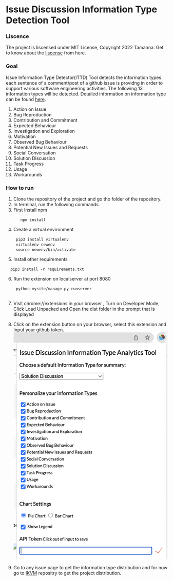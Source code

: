 # Issue Discussion Information Type Detection Tool

### Liscence
The project is liscensed under MIT License, Copyright 2022 Tamanna. Get to know about the [liscense](https://github.com/tamanna037/InformationTypesDetectionNLP/blob/main/LICENSE) from here.

### Goal
Issue Information Type Detector(ITTD) Tool detects the information types each sentence of a comment/post of a github issue is providng in order to support various software engineering activities.  The following 13 information types will be detected. Detailed information on information type can be found [here](https://uofc-my.sharepoint.com/:b:/g/personal/gias_uddin_ucalgary_ca/ESoFon0fZptLsMOZTT5bKTYBzqqC7G3W6-jt04HgYzzvtQ). 
1. Action on Issue
2. Bug Reproduction
3. Contribution and Commitment 
4. Expected Behaviour
5. Investigation and Exploration
6. Motivation 
7. Observed Bug Behaviour
8. Potential New Issues and Requests
9. Social Conversation 
10. Solution Discussion
11. Task Progress
14. Usage 
15. Workarounds


### How to run 
1. Clone the repository of the project and go tho folder of the repository.
2. In terminal, run the following commands.
3. First Install npm
   ```
      npm install
    ``` 
4. Create a virtual environment
   ```
    pip3 install virtualenv
    virtualenv newenv
    source newenv/bin/activate
    ```
5. Install other requirements
  ```
    pip3 install -r requirements.txt
   ```
6. Run the extension on localserver at port 8080
   ```
    python mysite/manage.py runserver
    
   ``` 

7. Visit chrome://extensions in your browser , Turn on Developer Mode,  Click Load Unpacked and Open the dist folder in the prompt that is displayed
8. Click on the extension button on your browser, select this extension and Input your github token. ![.](https://github.com/tamanna037/Issue-Discussion-Information-Type-Analytics-Tool/blob/main/img/token.png)
9. Go to any issue page to get the information type distribution and for now go to [IKVM](https://github.com/ikvm-revived/ikvm) repositry to get the project distribution.
